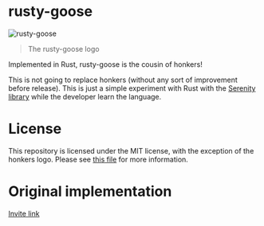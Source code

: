 # rusty-goose

![rusty-goose](https://cdn.discordapp.com/avatars/843109223256162304/d6fb1bfddb42a5e5e54a3c68d99feb17.png?size=1024)

> The rusty-goose logo

Implemented in Rust, rusty-goose is the cousin of honkers!

This is not going to replace honkers (without any sort of improvement before release). This is just a simple experiment with Rust with the [Serenity library](https://github.com/serenity-rs/serenity/) while the developer learn the language.

# License

This repository is licensed under the MIT license, with the exception of the honkers logo. Please see [this file](LICENSE.md) for more information.

# Original implementation

[Invite link](https://bit.ly/hnkr)
